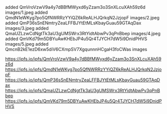 added QmVroVzwV9a4y7dBBfMWyxd6yZzam3o3SnXLcuXAh59z6d images/1.jpeg
added QmdN1eWKyg7po5QfNWRRzYYiQZ6kReALHJQrkqN2JzjopF images/2.jpeg
added QmP36sSnENmtryZeaLFFBJYtEtMLsKbayGuau59GTAqDax images/3.jpeg
added QmaUZLzwCdNgtTk3aU3gUMSWrx3RtYidtAbwPv3qPnBbep images/4.jpeg
added QmVKd79m5DBYuAwKHEbJP4u5Qr4TJYCH7dW5i9DnidPHVS images/5.jpeg
added QmcnB2kE1ezD6xw5diV6CXmpSV7XgqunnnHCgaH3foCWas images

https://ipfs.io/ipfs/QmVroVzwV9a4y7dBBfMWyxd6yZzam3o3SnXLcuXAh59z6d
https://ipfs.io/ipfs/QmdN1eWKyg7po5QfNWRRzYYiQZ6kReALHJQrkqN2JzjopF
https://ipfs.io/ipfs/QmP36sSnENmtryZeaLFFBJYtEtMLsKbayGuau59GTAqDax
https://ipfs.io/ipfs/QmaUZLzwCdNgtTk3aU3gUMSWrx3RtYidtAbwPv3qPnBbep
https://ipfs.io/ipfs/QmVKd79m5DBYuAwKHEbJP4u5Qr4TJYCH7dW5i9DnidPHVS
